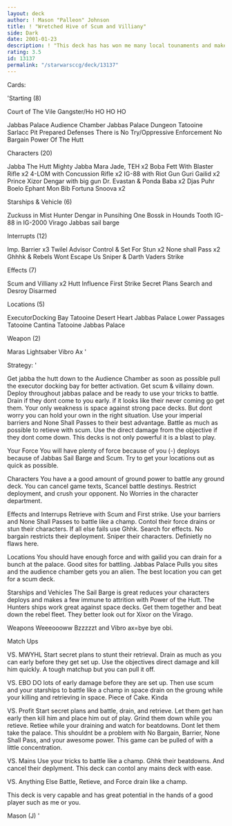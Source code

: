 ```yaml
---
layout: deck
author: ! Mason "Palleon" Johnson
title: ! "Wretched Hive of Scum and Villiany"
side: Dark
date: 2001-01-23
description: ! "This deck has has won me many local tounaments and makes my friends look like newbie’s. I’m lovin it"
rating: 3.5
id: 13137
permalink: "/starwarsccg/deck/13137"
---
```

Cards: 

'Starting (8)

Court of The Vile Gangster/Ho HO HO HO

Jabbas Palace Audience Chamber
Jabbas Palace Dungeon
Tatooine Sarlacc Pit
Prepared Defenses
There is No Try/Oppressive Enforcement
No Bargain
Power Of The Hutt

Characters (20)

Jabba The Hutt
Mighty Jabba
Mara Jade, TEH x2
Boba Fett With Blaster Rifle x2
4-LOM with Concussion Rifle x2
IG-88 with Riot Gun
Guri
Gailid x2
Prince Xizor
Dengar with big gun
Dr. Evastan & Ponda Baba x2
Djas Puhr
Boelo
Ephant Mon
Bib Fortuna
Snoova x2

Starships & Vehicle (6)

Zuckuss in Mist Hunter
Dengar in Punsihing One
Bossk in Hounds Tooth
IG-88 in IG-2000
Virago
Jabbas sail barge

Interrupts (12)

Imp. Barrier x3
Twilel Advisor
Control & Set For Stun x2
None shall Pass x2
Ghhhk & Rebels Wont Escape Us
Sniper & Darth Vaders Strike

Effects (7)

Scum and Villiany x2
Hutt Influence
First Strike
Secret Plans
Search and Desroy
Disarmed


Locations (5)

ExecutorDocking Bay
Tatooine Desert Heart
Jabbas Palace Lower Passages
Tatooine Cantina
Tatooine Jabbas Palace

Weapon (2)

Maras Lightsaber
Vibro Ax
'

Strategy: '

Get jabba the hutt down to the Audience Chamber as soon as possible pull the executor docking bay for better activation. Get scum & villainy down. Deploy throughout jabbas palace and be ready to use your tricks to battle. Drain if they dont come to you early. if it looks like their never coming go get them. Your only weakness is space against strong pace decks. But dont worry you can hold your own in the right situation. Use your imperial barriers and None Shall Passes to their best advantage. Battle as much as possible to retieve with scum. Use the direct damage from the objective if they dont come down. This decks is not only powerful it is a blast to play.

Your Force
You will have plenty of force because of you (-) deploys because of Jabbas Sail Barge and Scum. Try to get your locations out as quick as possible.

Characters You have a a good amount of ground power to battle any ground deck. You can cancel game texts, Scancel battle destinys. Restrict deployment, and crush your opponent. No Worries in the character department.

Effects and Interrups Retrieve with Scum and First strike. Use your barriers and None Shall Passes to battle like a champ. Contol their force drains or stun their characters. If all else fails use Ghhk. Search for effects. No bargain restricts their deployment. Sniper their characters. Definietly no flaws here.

Locations You should have enough force and with gailid you can drain for a bunch at the palace. Good sites for battling. Jabbas Palace Pulls you sites and the audience chamber gets you an alien.
The best location you can get for a scum deck.

Starships and Vehicles The Sail Barge is great reduces your characters deploys and makes a few immune to attrition with Power of the Hutt. The Hunters ships work great against space decks. Get them together and beat down the rebel fleet. They better look out for Xixor on the Virago.

Weapons Weeeoooww Bzzzzzt and Vibro ax=bye bye obi.

Match Ups

VS. MWYHL Start secret plans to stunt their retrieval. Drain as much as you can early before they get set up. Use the objectives direct damage and kill him quickly. A tough matchup but you can pull it off.

VS. EBO DO lots of early damage before they are set up. Then use scum and your starships to battle like a champ in space drain on the groung while your killing and retrieving in space. Piece of Cake. Kinda

VS. Profit Start secret plans and battle, drain, and retrieve. Let them get han early then kill him and place him out of play. Grind them down while you retieve. Retiee while your draining and watch for beatdowns. Dont let them take the palace. This shouldnt be a problem with No Bargain, Barrier, None Shall Pass, and your awesome power. This game can be pulled of with a little concentration.

VS. Mains Use your tricks to battle like a champ. Ghhk their beatdowns. And cancel their deplyment. This deck can contol any mains deck with ease.

VS. Anything Else Battle, Retieve, and Force drain like a champ.

This deck is very capable and has great potential in the hands of a good player such as me or you.

Mason (J)  '
